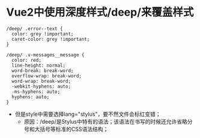 # Vue2中使用深度样式/deep/来覆盖样式
```
/deep/ .error--text {
  color: grey !important;
  caret-color: grey !important;
}

/deep/ .v-messages__message {
  color: red;
  line-height: normal;
  word-break: break-word;
  overflow-wrap: break-word;
  word-wrap: break-word;
  -webkit-hyphens: auto;
  -ms-hyphens: auto;
  hyphens: auto;
}
```
- 但是style中需要选择lang="stylus"，要不然文件会标红变错；
  - 原因：/deep/是Stylus中特有的语法；该语法在书写的时候还允许省略分号和大括号等标准的CSS语法结构； 

